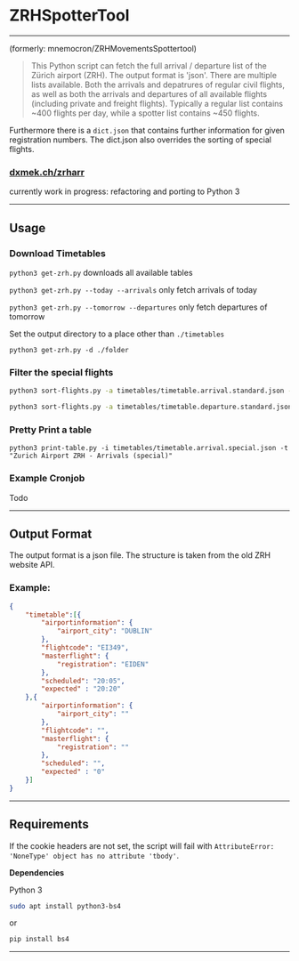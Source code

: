 
# ZRHSpotterTool

---
(formerly: mnemocron/ZRHMovementsSpottertool)

> This Python script can fetch the full arrival / departure list of the Zürich airport (ZRH). The output format is 'json'. There are multiple lists available. Both the arrivals and depatrures of regular civil flights, as well as both the arrivals and departures of all available flights (including private and freight flights). Typically a regular list contains ~400 flights per day, while a spotter list contains ~450 flights.

Furthermore there is a `dict.json` that contains further information for given registration numbers. The dict.json also overrides the sorting of special flights.

### [dxmek.ch/zrharr](https://dxmek.ch/zrharr/)

currently work in progress: refactoring and porting to Python 3

---

## Usage

### Download Timetables

`python3 get-zrh.py` downloads all available tables

`python3 get-zrh.py --today --arrivals` only fetch arrivals of today

`python3 get-zrh.py --tomorrow --departures` only fetch departures of tomorrow

Set the output directory to a place other than `./timetables`

`python3 get-zrh.py -d ./folder`

### Filter the special flights

```bash
python3 sort-flights.py -a timetables/timetable.arrival.standard.json -b timetables/timetable.arrival.spotter.json -o timetables/timetable.arrival.special.json
```

```bash
python3 sort-flights.py -a timetables/timetable.departure.standard.json -b timetables/timetable.departure.spotter.json -o timetables/timetable.departure.special.json
```

### Pretty Print a table

`python3 print-table.py -i timetables/timetable.arrival.special.json -t "Zurich Airport ZRH - Arrivals (special)"`


### Example Cronjob

Todo

---

## Output Format

The output format is a json file. The structure is taken from the old ZRH website API.

### Example:

```json
{
	"timetable":[{
		"airportinformation": {
			"airport_city": "DUBLIN"
		},
		"flightcode": "EI349",
		"masterflight": {
			"registration": "EIDEN"
		}, 
		"scheduled": "20:05", 
		"expected" : "20:20"
	},{
		"airportinformation": {
			"airport_city": ""
		},
		"flightcode": "",
		"masterflight": {
			"registration": ""
		}, 
		"scheduled": "", 
		"expected" : "0"
	}]
}
```

---

## Requirements

If the cookie headers are not set, the script will fail with `AttributeError: 'NoneType' object has no attribute 'tbody'`.

**Dependencies**

Python 3

```bash
sudo apt install python3-bs4
```
or
```bash
pip install bs4
```

---

